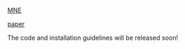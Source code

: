 [MNE](https://drive.google.com/file/d/1iiCxwt05v9a7jQIf074F1ltYLNxYe63b/view?usp=drive_link)

[paper](https://arxiv.org/abs/2407.07764)

The code and installation guidelines will be released soon!

